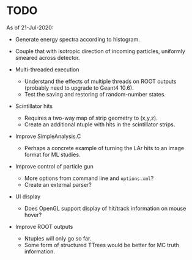 # TODO 

As of 21-Jul-2020:

- Generate energy spectra according to histogram.
- Couple that with isotropic direction of incoming particles, uniformly smeared across detector.

- Multi-threaded execution
   - Understand the effects of multiple threads on ROOT outputs (probably need to upgrade to Geant4 10.6).
   - Test the saving and restoring of random-number states.

- Scintillator hits
   - Requires a two-way map of strip geometry to (x,y,z).
   - Create an additional ntuple with hits in the scintillator strips. 

- Improve SimpleAnalysis.C
   - Perhaps a concrete example of turning the LAr hits to an image format for ML studies.

- Improve control of particle gun
   - More options from command line and `options.xml`?
   - Create an external parser?

- UI display
   - Does OpenGL support display of hit/track information on mouse hover?
   
- Improve ROOT outputs
   - Ntuples will only go so far. 
   - Some form of structured TTrees would be better for MC truth information. 

